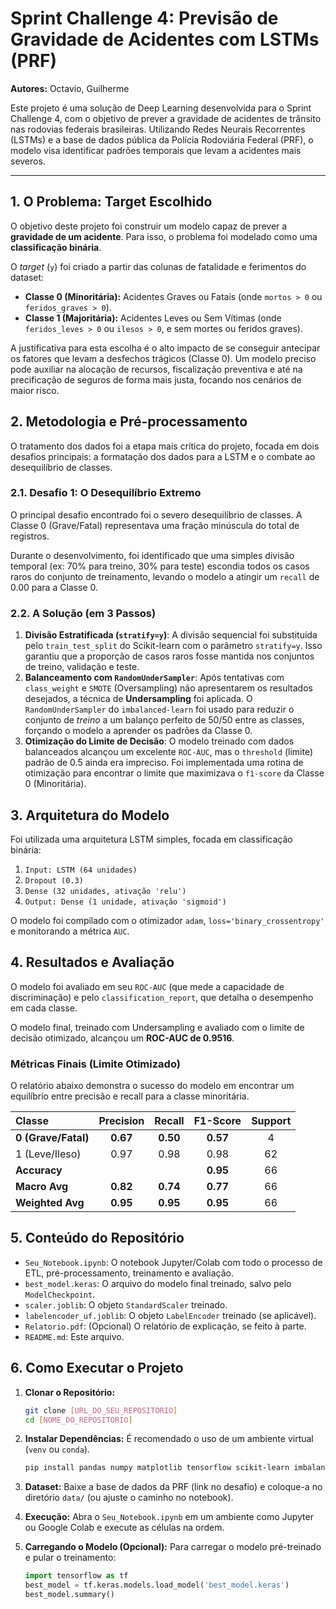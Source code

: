 # Sprint Challenge 4: Previsão de Gravidade de Acidentes com LSTMs (PRF)

**Autores:** Octavio, Guilherme

Este projeto é uma solução de Deep Learning desenvolvida para o Sprint Challenge 4, com o objetivo de prever a gravidade de acidentes de trânsito nas rodovias federais brasileiras. Utilizando Redes Neurais Recorrentes (LSTMs) e a base de dados pública da Polícia Rodoviária Federal (PRF), o modelo visa identificar padrões temporais que levam a acidentes mais severos.

---

## 1. O Problema: Target Escolhido

O objetivo deste projeto foi construir um modelo capaz de prever a **gravidade de um acidente**. Para isso, o problema foi modelado como uma **classificação binária**.

O *target* (`y`) foi criado a partir das colunas de fatalidade e ferimentos do dataset:

* **Classe 0 (Minoritária):** Acidentes Graves ou Fatais (onde `mortos > 0` ou `feridos_graves > 0`).
* **Classe 1 (Majoritária):** Acidentes Leves ou Sem Vítimas (onde `feridos_leves > 0` ou `ilesos > 0`, e sem mortes ou feridos graves).

A justificativa para esta escolha é o alto impacto de se conseguir antecipar os fatores que levam a desfechos trágicos (Classe 0). Um modelo preciso pode auxiliar na alocação de recursos, fiscalização preventiva e até na precificação de seguros de forma mais justa, focando nos cenários de maior risco.

## 2. Metodologia e Pré-processamento

O tratamento dos dados foi a etapa mais crítica do projeto, focada em dois desafios principais: a formatação dos dados para a LSTM e o combate ao desequilíbrio de classes.

### 2.1. Desafio 1: O Desequilíbrio Extremo

O principal desafio encontrado foi o severo desequilíbrio de classes. A Classe 0 (Grave/Fatal) representava uma fração minúscula do total de registros.

Durante o desenvolvimento, foi identificado que uma simples divisão temporal (ex: 70% para treino, 30% para teste) escondia todos os casos raros do conjunto de treinamento, levando o modelo a atingir um `recall` de 0.00 para a Classe 0.

### 2.2. A Solução (em 3 Passos)

1.  **Divisão Estratificada (`stratify=y`)**: A divisão sequencial foi substituída pelo `train_test_split` do Scikit-learn com o parâmetro `stratify=y`. Isso garantiu que a proporção de casos raros fosse mantida nos conjuntos de treino, validação e teste.
2.  **Balanceamento com `RandomUnderSampler`**: Após tentativas com `class_weight` e `SMOTE` (Oversampling) não apresentarem os resultados desejados, a técnica de **Undersampling** foi aplicada. O `RandomUnderSampler` do `imbalanced-learn` foi usado para reduzir o conjunto de *treino* a um balanço perfeito de 50/50 entre as classes, forçando o modelo a aprender os padrões da Classe 0.
3.  **Otimização do Limite de Decisão**: O modelo treinado com dados balanceados alcançou um excelente `ROC-AUC`, mas o `threshold` (limite) padrão de 0.5 ainda era impreciso. Foi implementada uma rotina de otimização para encontrar o limite que maximizava o `f1-score` da Classe 0 (Minoritária).

## 3. Arquitetura do Modelo

Foi utilizada uma arquitetura LSTM simples, focada em classificação binária:

1.  `Input: LSTM (64 unidades)`
2.  `Dropout (0.3)`
3.  `Dense (32 unidades, ativação 'relu')`
4.  `Output: Dense (1 unidade, ativação 'sigmoid')`

O modelo foi compilado com o otimizador `adam`, `loss='binary_crossentropy'` e monitorando a métrica `AUC`.

## 4. Resultados e Avaliação

O modelo foi avaliado em seu `ROC-AUC` (que mede a capacidade de discriminação) e pelo `classification_report`, que detalha o desempenho em cada classe.

O modelo final, treinado com Undersampling e avaliado com o limite de decisão otimizado, alcançou um **ROC-AUC de 0.9516**.

### Métricas Finais (Limite Otimizado)

O relatório abaixo demonstra o sucesso do modelo em encontrar um equilíbrio entre precisão e recall para a classe minoritária.

| Classe | Precision | Recall | F1-Score | Support |
| :--- | :---: | :---: | :---: | :---: |
| **0 (Grave/Fatal)** | **0.67** | **0.50** | **0.57** | 4 |
| 1 (Leve/Ileso) | 0.97 | 0.98 | 0.98 | 62 |
| **Accuracy** | | | **0.95** | 66 |
| **Macro Avg** | **0.82** | **0.74** | **0.77** | 66 |
| **Weighted Avg** | **0.95** | **0.95** | **0.95** | 66 |

## 5. Conteúdo do Repositório

* `Seu_Notebook.ipynb`: O notebook Jupyter/Colab com todo o processo de ETL, pré-processamento, treinamento e avaliação.
* `best_model.keras`: O arquivo do modelo final treinado, salvo pelo `ModelCheckpoint`.
* `scaler.joblib`: O objeto `StandardScaler` treinado.
* `labelencoder_uf.joblib`: O objeto `LabelEncoder` treinado (se aplicável).
* `Relatorio.pdf`: (Opcional) O relatório de explicação, se feito à parte.
* `README.md`: Este arquivo.

## 6. Como Executar o Projeto

1.  **Clonar o Repositório:**
    ```bash
    git clone [URL_DO_SEU_REPOSITORIO]
    cd [NOME_DO_REPOSITORIO]
    ```

2.  **Instalar Dependências:**
    É recomendado o uso de um ambiente virtual (`venv` ou `conda`).
    ```bash
    pip install pandas numpy matplotlib tensorflow scikit-learn imbalanced-learn joblib
    ```

3.  **Dataset:**
    Baixe a base de dados da PRF (link no desafio) e coloque-a no diretório `data/` (ou ajuste o caminho no notebook).

4.  **Execução:**
    Abra o `Seu_Notebook.ipynb` em um ambiente como Jupyter ou Google Colab e execute as células na ordem.

5.  **Carregando o Modelo (Opcional):**
    Para carregar o modelo pré-treinado e pular o treinamento:
    ```python
    import tensorflow as tf
    best_model = tf.keras.models.load_model('best_model.keras')
    best_model.summary()
    ```
